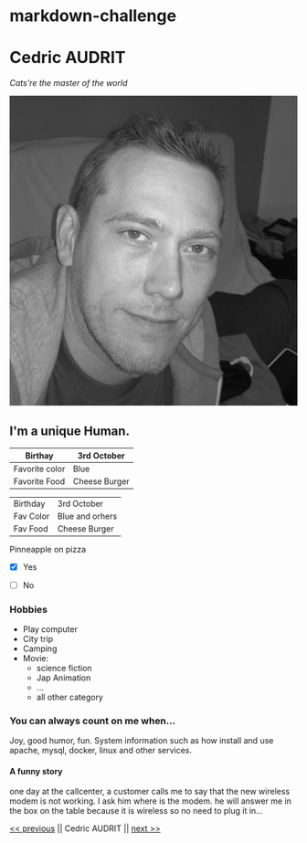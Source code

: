 # markdown-challenge



# Cedric AUDRIT

*Cats're the master of the world*

![](me-badf_bw.png)


## I'm a unique Human.



|Birthay             |3rd October   |
|--------------------|--------------|
|Favorite color      |Blue          |
|Favorite Food       |Cheese Burger |

<table style="width:50%">
  <tr>
    <td>Birthday</td>
    <td>3rd October</td>
  </tr>
  <tr>
    <td>Fav Color</td>
    <td>Blue and orhers</td>
  </tr>
  <tr>
    <td>Fav Food</td>
    <td>Cheese Burger</td>
  </tr>
</table>

Pinneapple on pizza  
- [x] Yes 
- [ ] No


### Hobbies

* Play computer
* City trip
* Camping
* Movie:
    - science fiction
    - Jap Animation
    - ...
    - all other category

### You can always count on me when...

Joy, good humor, fun. System information such as how install and use apache, mysql, docker, linux and other services.

#### A funny story

one day at the callcenter, a customer calls me to say that the new wireless modem is not working. I ask him where is the modem. he will answer me in the box on the table because it is wireless so no need to plug it in...


[<< previous](https://github.com/iCarolinei/markdown-challenge/) || Cedric AUDRIT || [next >>](https://github.com/Cedricdebroux/markdown-challenge)  
